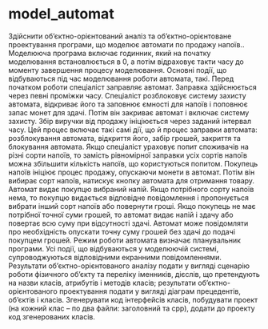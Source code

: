 model_automat
=============
Здійснити об’єктно-орієнтований аналіз та об’єктно-орієнтоване проектування програми, що моделює автомати по продажу напоїв.. Моделююча програма включає годинник, який на початку моделювання встановлюється в 0, а потім відраховує такти часу до моменту завершення процесу моделювання. Основні події, що відбуваються під час моделювання роботи автомата, такі. Перед початком роботи спеціаліст заправляє автомат. Заправка здійснюється через певні проміжки часу. Спеціаліст розблоковує систему захисту автомата, відкриває його та заповнює ємності для напоїв і поповнює запас монет для здачі. Потім він закриває автомат і включає систему захисту. Збір виручки від продажу ініціюється через заданий інтервал часу. Цей процес включає такі самі дії, що й процес заправки автомата: розблокування автомата, відкриття його, забір грошей, закриття та блокування автомата. Якщо спеціаліст ураховує попит споживачів на різні сорти напоїв, то замість рівномірної заправки усіх сортів напоїв можна збільшити кількість напоїв, що користуються попитом. Покупець напоїв ініціює процес продажу, опускаючи монети в автомат. Потім він вибирає сорт напоїв, натискує кнопку автомата для отримання товару. Автомат видає покупцю вибраний напій. Якщо потрібного сорту напоїв нема, то покупцю видається відповідне повідомлення і пропонується вибрати інший сорт напоїв або повернути гроші. Якщо покупець не має потрібної точної суми грошей, то автомат видає напій і здачу або повертає всю суму при відсутності здачі. Автомат може повідомляти про необхідність опускати точну суму грошей без здачі до подачі покупцем грошей. Режим роботи автомата визначає планувальник програми. Усі події, що відбуваються у моделюючій системі, супроводжуються відповідними екранними повідомленнями. Результати об’єктно-орієнтованого аналізу подати у вигляді сценарію роботи фізичного об’єкту та переліку іменників, дієслів, що претендують на назви класів, атрибутів і методів класів; результати об’єктно-орієнтованого проектування подати у вигляді діаграм прецедентів, об’єктів і класів. Згенерувати код інтерфейсів класів, побудувати проект (на кожний клас – по два файли: заголовний та срр), додати до проекту код згенерованих класів. 
